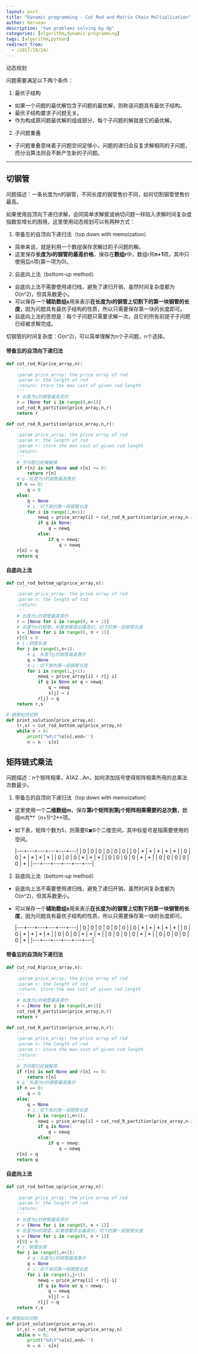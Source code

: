 ```yaml
---
layout: post
title: "Dynamic programming - Cut Rod and Matrix Chain Multiplication"
author: Dervean
description: "two problems solving by dp"
categories: [algorithm,dynamic programming]
tags: [algorithm,python]
redirect_from:
  - /2017/10/24/
---
```


动态规划

问题需要满足以下两个条件：

1. 最优子结构
 * 如果一个问题的最优解包含子问题的最优解，则称该问题具有最优子结构。
 * 最优子结构要求子问题无关。
 * 作为构成原问题最优解的组成部分，每个子问题的解就是它的最优解。
2. 子问题重叠
 * 子问题重叠意味着子问题空间足够小，问题的递归会反复求解相同的子问题，而分治算法则会不断产生新的子问题。

---

## 切钢管

问题描述：一条长度为n的钢管，不同长度的钢管售价不同，如何切割钢管使售价最高。

如果使用自顶向下递归求解，会同简单求解斐波纳切问题一样陷入求解时间复杂度指数型增长的困境，这里使用动态规划可以有两种方式：

1. 带备忘的自顶向下递归法（top down with memoization）
 * 简单来说，就是利用一个数组保存求解过的子问题的解。
 * 这里保存**长度为i的钢管的最高价格**，保存在**数组r**中，数组r共**n+1**项，其中只使用后n项(第一项为0)。
2. 自底向上法（bottom-up method）
 * 自底向上法不需要使用递归栈，避免了递归开销，虽然时间复杂度都为O(n^2)，但其系数更小。
 * 可以保存一个**辅助数组s**用来表示**在长度为i的钢管上切割下的第一块钢管的长度**，因为问题具有最优子结构的性质，所以只需要保存第一块的长度即可。
 * 自底向上法的思想是：每个子问题只需要求解一次，且它的所有前提子子问题已经被求解完成。

 切钢管的时间复杂度：O(n^2)，可以简单理解为n个子问题，n个选择。

#### 带备忘的自顶向下递归法


~~~ python
def cut_rod_R(price_array,n):
    '''
    :param price_array: the price array of rod
    :param n: the length of rod
    :return: store the max cost of given rod length
    '''
    # 长度为i的钢管最高卖价
    r = [None for i in range(0,n+1)]
    cut_rod_R_partition(price_array,n,r)
    return r

def cut_rod_R_partition(price_array,n,r):
    '''
    :param price_array: the price array of rod
    :param n: the length of rod
    :param r: store the max cost of given rod length
    :return:
    '''
    # 子问题已经被解得
    if r[n] is not None and r[n] >= 0:
        return r[n]
    # q：长度为n的钢管最高售价
    if n == 0:
        q = 0
    else:
        q = None
        # i：切下来的第一段钢管长度
        for i in range(1,n+1):
            newq = price_array[i] + cut_rod_R_partition(price_array,n-i,r)
            if q is None:
                q = newq
            else:
                if q < newq:
                    q = newq
    r[n] = q
    return q
~~~

#### 自底向上法


~~~ python
def cut_rod_bottom_up(price_array,n):
    '''
    :param price_array: the price array of rod
    :param n: the length of rod
    :return:
    '''
    # 长度为i的钢管最高卖价
    r = [None for i in range(0, n + 1)]
    # 长度为n的钢管，如果想要卖出最高价，切下的第一段钢管长度
    s = [None for i in range(0, n + 1)]
    r[0] = 0
    # j：钢管长度
    for j in range(1,n+1):
        # q：长度为j的钢管最高售价
        q = None
        # i：切下来的第一段钢管长度
        for i in range(1,j+1):
            newq = price_array[i] + r[j-i]
            if q is None or q < newq:
                q = newq
                s[j] = i
            r[j] = q
    return r,s

# 钢管如何切割
def print_solution(price_array,n):
    (r,s) = cut_rod_bottom_up(price_array,n)
    while n > 0:
        print("%d\t"%s[n],end='')
        n = n - s[n]
~~~

## 矩阵链式乘法

问题描述：n个矩阵相乘，A1A2...An，如何添加括号使得矩阵相乘所用的总乘法次数最少。

1. 带备忘的自顶向下递归法（top down with memoization）
 * 这里使用一个**二维数组m**，保存**第i个矩阵到第j个矩阵相乘需要的总次数**，数组m共**（n+1)^2**项。
 * 如下表，矩阵个数为5，则需要6✖️6个二维空间，其中标星号是指需要使用的空间。

    |---+---+---+---+---+---|
    | 0 | 0 | 0 | 0 | 0 | 0 |
    | 0 | * | * | * | * | * |
    | 0 | 0 | * | * | * | * |
    | 0 | 0 | 0 | * | * | * |
    | 0 | 0 | 0 | 0 | * | * |
    | 0 | 0 | 0 | 0 | 0 | * |
    |---+---+---+---+---+---|

2. 自底向上法（bottom-up method）
 * 自底向上法不需要使用递归栈，避免了递归开销，虽然时间复杂度都为O(n^2)，但其系数更小。
 * 可以保存一个**辅助数组s**用来表示**在长度为i的钢管上切割下的第一块钢管的长度**，因为问题具有最优子结构的性质，所以只需要保存第一块的长度即可。

    |---+---+---+---+---+---|
    | 0 | 0 | 0 | 0 | 0 | 0 |
    | 0 | * | * | * | * | * |
    | 0 | 0 | * | * | * | * |
    | 0 | 0 | 0 | * | * | * |
    | 0 | 0 | 0 | 0 | * | * |
    | 0 | 0 | 0 | 0 | 0 | * |
    |---+---+---+---+---+---|

#### 带备忘的自顶向下递归法


~~~ python
def cut_rod_R(price_array,n):
    '''
    :param price_array: the price array of rod
    :param n: the length of rod
    :return: store the max cost of given rod length
    '''
    # 长度为i的钢管最高卖价
    r = [None for i in range(0,n+1)]
    cut_rod_R_partition(price_array,n,r)
    return r

def cut_rod_R_partition(price_array,n,r):
    '''
    :param price_array: the price array of rod
    :param n: the length of rod
    :param r: store the max cost of given rod length
    :return:
    '''
    # 子问题已经被解得
    if r[n] is not None and r[n] >= 0:
        return r[n]
    # q：长度为n的钢管最高售价
    if n == 0:
        q = 0
    else:
        q = None
        # i：切下来的第一段钢管长度
        for i in range(1,n+1):
            newq = price_array[i] + cut_rod_R_partition(price_array,n-i,r)
            if q is None:
                q = newq
            else:
                if q < newq:
                    q = newq
    r[n] = q
    return q
~~~

#### 自底向上法


~~~ python
def cut_rod_bottom_up(price_array,n):
    '''
    :param price_array: the price array of rod
    :param n: the length of rod
    :return:
    '''
    # 长度为i的钢管最高卖价
    r = [None for i in range(0, n + 1)]
    # 长度为n的钢管，如果想要卖出最高价，切下的第一段钢管长度
    s = [None for i in range(0, n + 1)]
    r[0] = 0
    # j：钢管长度
    for j in range(1,n+1):
        # q：长度为j的钢管最高售价
        q = None
        # i：切下来的第一段钢管长度
        for i in range(1,j+1):
            newq = price_array[i] + r[j-i]
            if q is None or q < newq:
                q = newq
                s[j] = i
            r[j] = q
    return r,s

# 钢管如何切割
def print_solution(price_array,n):
    (r,s) = cut_rod_bottom_up(price_array,n)
    while n > 0:
        print("%d\t"%s[n],end='')
        n = n - s[n]
~~~
